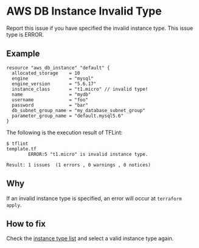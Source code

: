 # AWS DB Instance Invalid Type
Report this issue if you have specified the invalid instance type. This issue type is ERROR.

## Example
```
resource "aws_db_instance" "default" {
  allocated_storage    = 10
  engine               = "mysql"
  engine_version       = "5.6.17"
  instance_class       = "t1.micro" // invalid type!
  name                 = "mydb"
  username             = "foo"
  password             = "bar"
  db_subnet_group_name = "my_database_subnet_group"
  parameter_group_name = "default.mysql5.6"
}
```

The following is the execution result of TFLint:

```
$ tflint
template.tf
        ERROR:5 "t1.micro" is invalid instance type.

Result: 1 issues  (1 errors , 0 warnings , 0 notices)
```

## Why
If an invalid instance type is specified, an error will occur at `terraform apply`.

## How to fix
Check the [instance type list](https://aws.amazon.com/jp/rds/details/) and select a valid instance type again.
